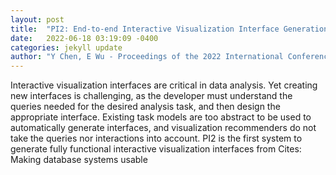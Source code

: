 ```yaml
---
layout: post
title:  "PI2: End-to-end Interactive Visualization Interface Generation from Queries"
date:   2022-06-18 03:19:09 -0400
categories: jekyll update
author: "Y Chen, E Wu - Proceedings of the 2022 International Conference on , 2022"
---
```

Interactive visualization interfaces are critical in data analysis. Yet creating new interfaces is challenging, as the developer must understand the queries needed for the desired analysis task, and then design the appropriate interface. Existing task models are too abstract to be used to automatically generate interfaces, and visualization recommenders do not take the queries nor interactions into account. PI2 is the first system to generate fully functional interactive visualization interfaces from 
Cites: Making database systems usable